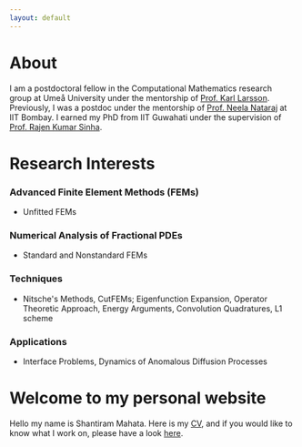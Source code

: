 ```yaml
---
layout: default
---
```

 
# About 

I am a postdoctoral fellow in the Computational Mathematics research group at Umeå University under the mentorship of [Prof. Karl Larsson](https://www.umu.se/personal/karl-larsson/?flik=publikationer). Previously, I was a postdoc under the mentorship of [Prof. Neela Nataraj](https://www.math.iitb.ac.in/~neela/) at IIT Bombay. I earned my PhD from IIT Guwahati under the supervision of [Prof. Rajen Kumar Sinha](https://www.iitg.ac.in/rajen/). 


# Research Interests
 

 ### Advanced Finite Element Methods (FEMs)
  * Unfitted FEMs

 ### Numerical Analysis of Fractional PDEs

 * Standard and Nonstandard FEMs

 ### Techniques

 * Nitsche's Methods, CutFEMs; Eigenfunction Expansion, Operator Theoretic Approach, Energy Arguments, Convolution Quadratures, L1 scheme

 ### Applications
 * Interface Problems, Dynamics of Anomalous Diffusion Processes 





# Welcome to my personal website

Hello my name is Shantiram Mahata. Here is my [CV](cv.md), and if you would like to know what I work on, please have a look [here](research.md).
